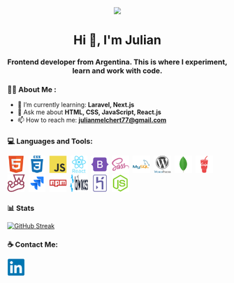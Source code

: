 <div id="header" align="center">
    <img src="https://media.giphy.com/media/QuIxFwQo0RMT1tASlV/giphy.gif" width="200" />
    <h1 align="center">Hi 👋, I'm Julian</h1>
    <h3 align="center">Frontend developer from Argentina. This is where I experiment, learn and work with code.</h3>
</div>

### 👨‍💻 About Me :

- 🌱 I’m currently learning: **Laravel, Next.js**
- 💬 Ask me about **HTML, CSS, JavaScript, React.js**
- 📫 How to reach me: **julianmelchert77@gmail.com**<a href="mailto:julianmelchert77@gmail.com"></a>

<div align="left">
    <h3>💻 Languages and Tools:</h3>
    <div>
        <img src="https://github.com/devicons/devicon/blob/master/icons/html5/html5-original.svg" title="HTML5" alt="HTML" width="40" height="40"/>&nbsp;
        <img src="https://github.com/devicons/devicon/blob/master/icons/css3/css3-plain-wordmark.svg"  title="CSS3" alt="CSS" width="40" height="40"/>&nbsp;
        <img src="https://github.com/devicons/devicon/blob/master/icons/javascript/javascript-original.svg" title="JavaScript" alt="JavaScript" width="40" height="40"/>&nbsp;
        <img src="https://github.com/devicons/devicon/blob/master/icons/react/react-original-wordmark.svg" title="React" alt="React" width="40" height="40"/>&nbsp;
        <img src="https://github.com/devicons/devicon/blob/master/icons/bootstrap/bootstrap-plain.svg" title="Bootstrap" alt="Bootstrap" width="40" height="40"/>&nbsp;
        <img src="https://github.com/devicons/devicon/blob/master/icons/sass/sass-original.svg" title="Sass" alt="Sass" width="40" height="40"/>&nbsp;
        <img src="https://github.com/devicons/devicon/blob/master/icons/mysql/mysql-original-wordmark.svg" title="MySQL"  alt="MySQL" width="40" height="40"/>&nbsp;
        <img src="https://github.com/devicons/devicon/blob/master/icons/wordpress/wordpress-original.svg" title="WordPress"  alt="Wordpress" width="40" height="40"/>&nbsp;
        <img src="https://github.com/devicons/devicon/blob/master/icons/mongodb/mongodb-original.svg" title="MongoBD"  alt="mongodb" width="40" height="40"/>&nbsp;
        <img src="https://github.com/devicons/devicon/blob/master/icons/gulp/gulp-plain.svg" title="Gulp"  alt="Gulp" width="40" height="40"/>&nbsp;
        <img src="https://github.com/devicons/devicon/blob/master/icons/jest/jest-plain.svg" title="Jest"  alt="Jest" width="40" height="40"/>&nbsp;
        <img src="https://github.com/devicons/devicon/blob/master/icons/jira/jira-original.svg" title="Jira"  alt="Jira" width="40" height="40"/>&nbsp;
        <img src="https://github.com/devicons/devicon/blob/master/icons/npm/npm-original-wordmark.svg" title="NPM"  alt="npm" width="40" height="40"/>&nbsp;
        <img src="https://github.com/devicons/devicon/blob/master/icons/tailwindcss/tailwindcss-original-wordmark.svg" title="Tailwind.Css"  alt="tailwind" width="40" height="40"/>&nbsp;
        <img src="https://github.com/devicons/devicon/blob/master/icons/heroku/heroku-original.svg" title="Heroku"  alt="Heroku" width="40" height="40"/>&nbsp;
        <img src="https://github.com/devicons/devicon/blob/master/icons/nodejs/nodejs-original.svg" title="Nodejs"  alt="Nodejs" width="40" height="40"/>&nbsp;
      </div>
</div>

### 📊 Stats
[![GitHub Streak](http://github-readme-streak-stats.herokuapp.com?user=julianmelchert77&theme=vue-dark&hide_border=true&date_format=j%2Fn%5B%2FY%5D)](https://git.io/streak-stats)

### ☕ Contact Me:
<a href="https://www.linkedin.com/in/julianmelchert/"><img src="https://github.com/devicons/devicon/blob/master/icons/linkedin/linkedin-original.svg" title="linkedin"  alt="linkedin" width="40" height="40"/></a>

